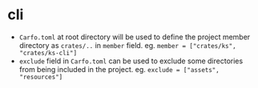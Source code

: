 # cli

- `Carfo.toml` at root directory will be used to define the project member directory as `crates/..` in `member` field. eg. `member = ["crates/ks", "crates/ks-cli"]`
- `exclude` field in `Carfo.toml` can be used to exclude some directories from being included in the project. eg. `exclude = ["assets", "resources"]`